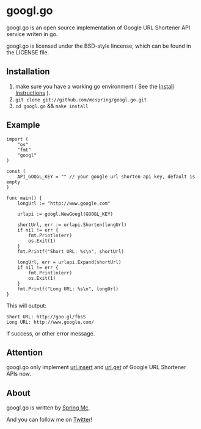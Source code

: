 # googl.go

googl.go is an open source implementation of Google URL Shortener API service writen in go.

googl.go is licensed under the BSD-style lincense, which can be found in the LICENSE file.

## Installation

1. make sure you have a working go environment ( See the [Install Instructions](http://golang.org/doc/install.html) ).
2. `git clone git://github.com/mcspring/googl.go.git`
3. `cd googl.go` && `make install`

## Example

	import (
		"os"
		"fmt"
		"googl"
	)

	const (
		API_GOOGL_KEY = "" // your google url shorten api key, default is empty
	)

	func main() {
		longUrl := "http://www.google.com"

		urlapi := googl.NewGoogl(GOOGL_KEY)

		shortUrl, err := urlapi.Shorten(longUrl)
		if nil != err {
			fmt.Println(err)
			os.Exit(1)
		}
		fmt.Printf("Short URL: %s\n", shortUrl)

		longUrl, err = urlapi.Expand(shortUrl)
		if nil != err {
			fmt.Println(err)
			os.Exit(1)
		}
		fmt.Printf("Long URL: %s\n", longUrl)
	}

This will output:

	Short URL: http://goo.gl/fbsS
	Long URL: http://www.google.com/

if success, or other error message.

## Attention

googl.go only implement [url.insert](http://code.google.com/apis/urlshortener/v1/reference.html#method_urlshortener_url_insert) 
and [url.get](http://code.google.com/apis/urlshortener/v1/reference.html#method_urlshortener_url_get) of Google URL Shortener APIs now.

## About

googl.go is written by [Spring Mc](https://github.com/mcspring).

And you can follow me on [Twitter](http://twitter.com/mcspring)!

